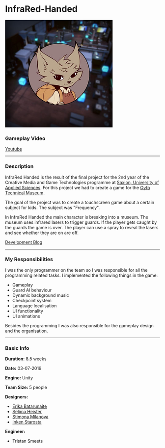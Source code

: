 # InfraRed-Handed

![](https://raw.githubusercontent.com/TristanSmeets/InfraRed-Handed/master/Images/portrait.jpg)

### Gameplay Video
[Youtube](https://youtu.be/OkAf1uGwUww)

---
### Description
InfraRed Handed is the result of the final project for the 2nd year of the Creative Media and Game Technologies programme at [Saxion, University of Applied Sciences][5]. For this project we had to create a game for the [Oyfo Technical Museum][6]. 

The goal of the project was to create a touchscreen game about a certain subject for kids. The subject was "Frequency".

In InfraRed Handed the main character is breaking into a museum. The museum uses infrared lasers to trigger guards. If the player gets caught by the guards the game is over. The player can use a spray to reveal the lasers and see whether they are on are off.

[Development Blog][7]

---
### My Responsibilities
I was the only programmer on the team so I was responsible for all the programming related tasks.
I implemented the following things in the game:
- Gameplay
- Guard AI behaviour
- Dynamic background music
- Checkpoint system
- Language localisation
- UI functionality
- UI animations

Besides the programming I was also responsible for the gameplay design and the organisation.

---
### Basic Info
**Duration:**
8.5 weeks

**Date:** 03-07-2019

**Engine:**
Unity

**Team Size:**
5 people

**Designers:**
- [Erika Batarunaite][2]
- [Selima Heister][4]
- [Stimona Milanova][3]
- [Inken Starosta][9]

**Engineer:**
- Tristan Smeets

[2]: https://www.artstation.com/eriminati
[3]: https://www.artstation.com/milva
[4]: https://www.artstation.com/selimahei
[5]: https://www.saxion.edu/programmes/bachelor/creative-media-and-game-technologies
[6]: https://www.oyfo.nl/
[7]: https://brocknoeyes99.tumblr.com/page/2
[8]: https://github.com/TristanSmeets/InfraRed-Handed/tree/master/Scripts
[9]: https://inkenstarosta.com/
